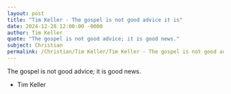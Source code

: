 ```yaml
---
layout: post
title: "Tim Keller - The gospel is not good advice it is"
date: 2024-12-28 12:00:00 -0000
author: Tim Keller
quote: "The gospel is not good advice; it is good news."
subject: Christian
permalink: /Christian/Tim Keller/Tim Keller - The gospel is not good advice it is
---
```


The gospel is not good advice; it is good news.

- Tim Keller
